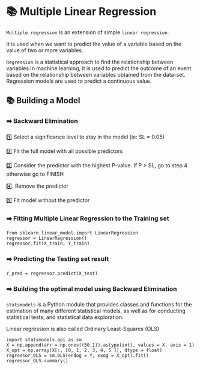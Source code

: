 # :books: Multiple Linear Regression


`Multiple regression` is an extension of simple `linear regression`.

 It is used when we want to predict the value of a variable based on the value of two or more variables.
 
 `Regression` is a statistical approach to find the relationship between variables.In machine learning, it is used to predict the outcome of an event based on the relationship between variables obtained from the data-set. Regression models are used to predict a continuous value.
 
 ## :books: Building a Model

### :arrow_right: Backward Elimination

:one: Select a significance level to stay in the model (ie: SL = 0.05)

:two: Fit the full model with all possible predictors

:three: Consider the predictor with the highest P-value. If P > SL, go to step 4 otherwise go to FINISH

:four:. Remove the predictor

:five: Fit model without the predictor



### :arrow_right: Fitting Multiple Linear Regression to the Training set
```
from sklearn.linear_model import LinearRegression
regressor = LinearRegression()
regressor.fit(X_train, Y_train)
```

### :arrow_right: Predicting the Testing set result
```
Y_pred = regressor.predict(X_test)
```

### :arrow_right: Building the optimal model using Backward Elimination

`statsmodels` is a Python module that provides classes and functions for the estimation of many different statistical models, as well as for conducting statistical tests, and statistical data exploration.

Linear regression is also called Ordinary Least-Squares (OLS) 

```
import statsmodels.api as sm
X = np.append(arr = np.ones((50,1)).astype(int), values = X, axis = 1)
X_opt = np.array(X[:, [0, 1, 2, 3, 4, 5 ]], dtype = float)
regressor_OLS = sm.OLS(endog = Y, exog = X_opt).fit()
regressor_OLS.summary()
```
